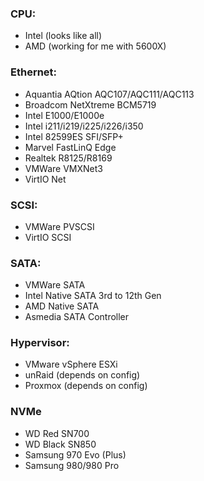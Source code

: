 ### CPU:
  + Intel (looks like all)
  + AMD (working for me with 5600X)

### Ethernet:
  + Aquantia AQtion AQC107/AQC111/AQC113
  + Broadcom NetXtreme BCM5719
  + Intel E1000/E1000e
  + Intel i211/i219/i225/i226/i350
  + Intel 82599ES SFI/SFP+
  + Marvel FastLinQ Edge
  + Realtek R8125/R8169
  + VMWare VMXNet3
  + VirtIO Net

### SCSI:
  + VMWare PVSCSI
  + VirtIO SCSI

### SATA:
  + VMWare SATA
  + Intel Native SATA 3rd to 12th Gen
  + AMD Native SATA
  + Asmedia SATA Controller 

### Hypervisor:
  + VMware vSphere ESXi
  + unRaid (depends on config)
  + Proxmox (depends on config)

### NVMe
  + WD Red SN700
  + WD Black SN850
  + Samsung 970 Evo (Plus)
  + Samsung 980/980 Pro
